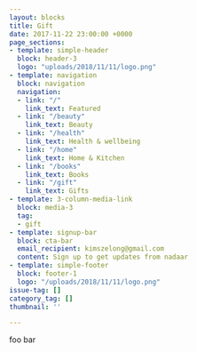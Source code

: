 ```yaml
---
layout: blocks
title: Gift
date: 2017-11-22 23:00:00 +0000
page_sections:
- template: simple-header
  block: header-3
  logo: "uploads/2018/11/11/logo.png"
- template: navigation
  block: navigation
  navigation:
  - link: "/"
    link_text: Featured
  - link: "/beauty"
    link_text: Beauty
  - link: "/health"
    link_text: Health & wellbeing
  - link: "/home"
    link_text: Home & Kitchen
  - link: "/books"
    link_text: Books
  - link: "/gift"
    link_text: Gifts
- template: 3-column-media-link
  block: media-3
  tag:
  - gift
- template: signup-bar
  block: cta-bar
  email_recipient: kimszelong@gmail.com
  content: Sign up to get updates from nadaar
- template: simple-footer
  block: footer-1
  logo: "/uploads/2018/11/11/logo.png"
issue-tag: []
category_tag: []
thumbnail: ''

---
```

foo bar